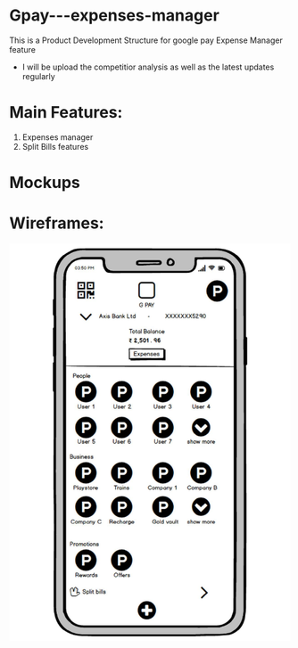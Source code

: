 # Gpay---expenses-manager
This is a Product Development Structure for google pay Expense Manager feature

- I will be upload the competitior analysis as well as the latest updates regularly

# Main Features:
1. Expenses manager
2. Split Bills features


# Mockups

# Wireframes:

![Home Screen](./Mockups%20Final-page-001.jpg)
